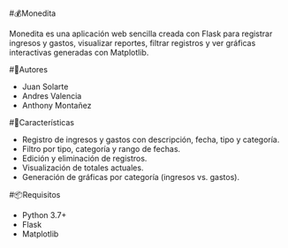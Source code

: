 #💰Monedita

Monedita es una aplicación web sencilla creada con Flask para registrar ingresos y gastos, visualizar reportes, 
filtrar registros y ver gráficas interactivas generadas con Matplotlib.

#🧠Autores

- Juan Solarte
- Andres Valencia
- Anthony Montañez

#🚀Características

- Registro de ingresos y gastos con descripción, fecha, tipo y categoría.
- Filtro por tipo, categoría y rango de fechas.
- Edición y eliminación de registros.
- Visualización de totales actuales.
- Generación de gráficas por categoría (ingresos vs. gastos).

#📦Requisitos

- Python 3.7+
- Flask
- Matplotlib

